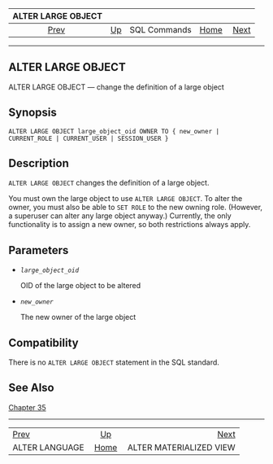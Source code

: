 <!--?xml version="1.0" encoding="UTF-8" standalone="no"?-->

|                ALTER LARGE OBJECT                |                                        |              |                                                       |                                                                   |
| :----------------------------------------------: | :------------------------------------- | :----------: | ----------------------------------------------------: | ----------------------------------------------------------------: |
| [Prev](sql-alterlanguage.html "ALTER LANGUAGE")  | [Up](sql-commands.html "SQL Commands") | SQL Commands | [Home](index.html "PostgreSQL 17devel Documentation") |  [Next](sql-altermaterializedview.html "ALTER MATERIALIZED VIEW") |

***

[]()

## ALTER LARGE OBJECT

ALTER LARGE OBJECT — change the definition of a large object

## Synopsis

    ALTER LARGE OBJECT large_object_oid OWNER TO { new_owner | CURRENT_ROLE | CURRENT_USER | SESSION_USER }

## Description

`ALTER LARGE OBJECT` changes the definition of a large object.

You must own the large object to use `ALTER LARGE OBJECT`. To alter the owner, you must also be able to `SET ROLE` to the new owning role. (However, a superuser can alter any large object anyway.) Currently, the only functionality is to assign a new owner, so both restrictions always apply.

## Parameters

*   *`large_object_oid`*

    OID of the large object to be altered

*   *`new_owner`*

    The new owner of the large object

## Compatibility

There is no `ALTER LARGE OBJECT` statement in the SQL standard.

## See Also

[Chapter 35](largeobjects.html "Chapter 35. Large Objects")

***

|                                                  |                                                       |                                                                   |
| :----------------------------------------------- | :---------------------------------------------------: | ----------------------------------------------------------------: |
| [Prev](sql-alterlanguage.html "ALTER LANGUAGE")  |         [Up](sql-commands.html "SQL Commands")        |  [Next](sql-altermaterializedview.html "ALTER MATERIALIZED VIEW") |
| ALTER LANGUAGE                                   | [Home](index.html "PostgreSQL 17devel Documentation") |                                           ALTER MATERIALIZED VIEW |
